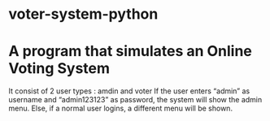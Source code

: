 # voter-system-python
# A program that simulates an Online Voting System
It consist of 2 user types : amdin and voter 
If the user enters “admin” as username and “admin123123” as password, the system will
show the admin menu. Else, if a normal user logins, a different menu will be shown.

